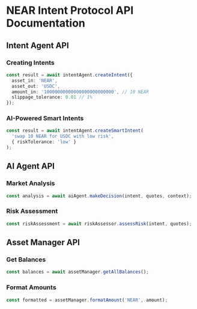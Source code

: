 # NEAR Intent Protocol API Documentation

## Intent Agent API

### Creating Intents
```typescript
const result = await intentAgent.createIntent({
  asset_in: 'NEAR',
  asset_out: 'USDC', 
  amount_in: '10000000000000000000000000', // 10 NEAR
  slippage_tolerance: 0.01 // 1%
});
```

### AI-Powered Smart Intents
```typescript
const result = await intentAgent.createSmartIntent(
  'swap 10 NEAR for USDC with low risk',
  { riskTolerance: 'low' }
);
```

## AI Agent API

### Market Analysis
```typescript
const analysis = await aiAgent.makeDecision(intent, quotes, context);
```

### Risk Assessment
```typescript
const riskAssessment = await riskAssessor.assessRisk(intent, quotes);
```

## Asset Manager API

### Get Balances
```typescript
const balances = await assetManager.getAllBalances();
```

### Format Amounts
```typescript
const formatted = assetManager.formatAmount('NEAR', amount);
```
